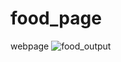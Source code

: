 # food_page
 webpage
![food_output](https://github.com/shyambutani1/food_page/assets/139098445/6901ec77-da62-4eda-bdfc-de97f794c48d)
